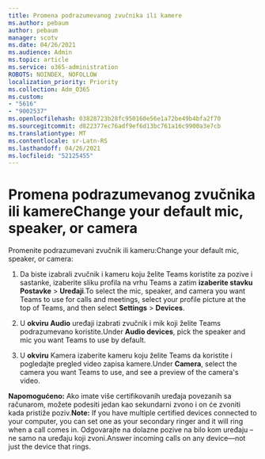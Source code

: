 ```yaml
---
title: Promena podrazumevanog zvučnika ili kamere
ms.author: pebaum
author: pebaum
manager: scotv
ms.date: 04/26/2021
ms.audience: Admin
ms.topic: article
ms.service: o365-administration
ROBOTS: NOINDEX, NOFOLLOW
localization_priority: Priority
ms.collection: Adm_O365
ms.custom:
- "5616"
- "9002537"
ms.openlocfilehash: 03828723b28fc950160e56e1a72be49b4bfa2f70
ms.sourcegitcommit: d822377ec76adf9ef6d13bc761a16c9900a3e7cb
ms.translationtype: MT
ms.contentlocale: sr-Latn-RS
ms.lasthandoff: 04/26/2021
ms.locfileid: "52125455"
---
```

# <a name="change-your-default-mic-speaker-or-camera"></a><span data-ttu-id="2ba2c-102">Promena podrazumevanog zvučnika ili kamere</span><span class="sxs-lookup"><span data-stu-id="2ba2c-102">Change your default mic, speaker, or camera</span></span>

<span data-ttu-id="2ba2c-103">Promenite podrazumevani zvučnik ili kameru:</span><span class="sxs-lookup"><span data-stu-id="2ba2c-103">Change your default mic, speaker, or camera:</span></span>

1. <span data-ttu-id="2ba2c-104">Da biste izabrali zvučnik i kameru koju želite Teams koristite za pozive i sastanke, izaberite sliku profila na vrhu Teams a zatim **izaberite stavku Postavke**  >  **Uređaji**.</span><span class="sxs-lookup"><span data-stu-id="2ba2c-104">To select the mic, speaker, and camera you want Teams to use for calls and meetings, select your profile picture at the top of Teams, and then select **Settings** > **Devices**.</span></span>

1. <span data-ttu-id="2ba2c-105">U **okviru Audio** uređaji izabrati zvučnik i mik koji želite Teams podrazumevano koristite.</span><span class="sxs-lookup"><span data-stu-id="2ba2c-105">Under **Audio devices**, pick the speaker and mic you want Teams to use by default.</span></span> 

1. <span data-ttu-id="2ba2c-106">U **okviru** Kamera izaberite kameru koju želite Teams da koristite i pogledajte pregled video zapisa kamere.</span><span class="sxs-lookup"><span data-stu-id="2ba2c-106">Under **Camera**, select the camera you want Teams to use, and see a preview of the camera's video.</span></span> 

<span data-ttu-id="2ba2c-107">**Napomogućeno:** Ako imate više certifikovanih uređaja povezanih sa računarom, možete podesiti jedan kao sekundarni zvono i on će zvoniti kada pristiže poziv.</span><span class="sxs-lookup"><span data-stu-id="2ba2c-107">**Note:** If you have multiple certified devices connected to your computer, you can set one as your secondary ringer and it will ring when a call comes in.</span></span> <span data-ttu-id="2ba2c-108">Odgovarajte na dolazne pozive na bilo kom uređaju – ne samo na uređaju koji zvoni.</span><span class="sxs-lookup"><span data-stu-id="2ba2c-108">Answer incoming calls on any device—not just the device that rings.</span></span>